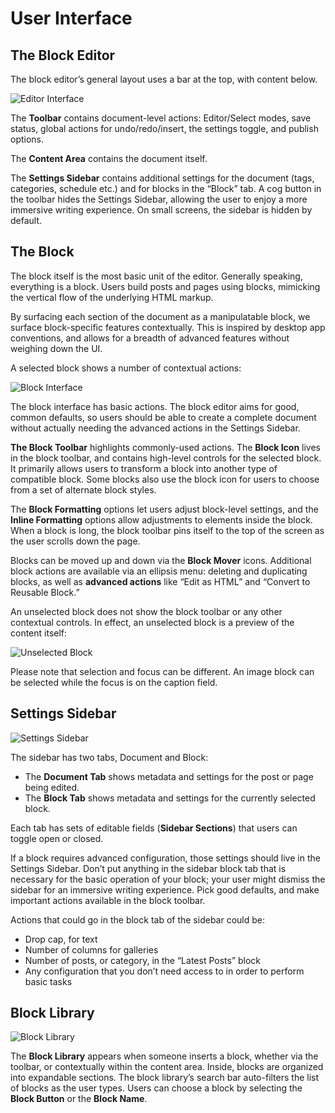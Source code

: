 # User Interface

## The Block Editor

The block editor’s general layout uses a bar at the top, with content below.

![Editor Interface](https://cldup.com/VWA_jMcIRw-3000x3000.png)

The **Toolbar** contains document-level actions: Editor/Select modes, save status, global actions for undo/redo/insert, the settings toggle, and publish options.

The **Content Area** contains the document itself.

The **Settings Sidebar** contains additional settings for the document (tags, categories, schedule etc.) and for blocks in the “Block” tab. A cog button in the toolbar hides the Settings Sidebar, allowing the user to enjoy a more immersive writing experience. On small screens, the sidebar is hidden by default. 

## The Block

The block itself is the most basic unit of the editor. Generally speaking, everything is a block. Users build posts and pages using blocks, mimicking the vertical flow of the underlying HTML markup. 

By surfacing each section of the document as a manipulatable block, we surface block-specific features contextually. This is inspired by desktop app conventions, and allows for a breadth of advanced features without weighing down the UI. 

A selected block shows a number of contextual actions:

![Block Interface](https://cldup.com/3tQqIncKPB-3000x3000.png)

The block interface has basic actions. The block editor aims for good, common defaults, so users should be able to create a complete document without actually needing the advanced actions in the Settings Sidebar.

**The Block Toolbar** highlights commonly-used actions. The **Block Icon** lives in the block toolbar, and contains high-level controls for the selected block. It primarily allows users to transform a block into another type of compatible block. Some blocks also use the block icon for users to choose from a set of alternate block styles.

The **Block Formatting** options let users adjust block-level settings, and the **Inline Formatting** options allow adjustments to elements inside the block. When a block is long, the block toolbar pins itself to the top of the screen as the user scrolls down the page.

Blocks can be moved up and down via the **Block Mover** icons. Additional block actions are available via an ellipsis menu: deleting and duplicating blocks, as well as **advanced actions** like “Edit as HTML” and “Convert to Reusable Block.”

An unselected block does not show the block toolbar or any other contextual controls. In effect, an unselected block is a preview of the content itself:

![Unselected Block](https://cldup.com/DH9HZnEgwH-3000x3000.png)

Please note that selection and focus can be different. An image block can be selected while the focus is on the caption field.

## Settings Sidebar

![Settings Sidebar](https://cldup.com/iAqrn6Gc8o-3000x3000.png)

The sidebar has two tabs, Document and Block:

- The **Document Tab** shows metadata and settings for the post or page being edited.
- The **Block Tab** shows metadata and settings for the currently selected block.

Each tab has sets of editable fields (**Sidebar Sections**) that users can toggle open or closed. 

If a block requires advanced configuration, those settings should live in the Settings Sidebar. Don’t put anything in the sidebar block tab that is necessary for the basic operation of your block; your user might dismiss the sidebar for an immersive writing experience. Pick good defaults, and make important actions available in the block toolbar.

Actions that could go in the block tab of the sidebar could be:

- Drop cap, for text
- Number of columns for galleries
- Number of posts, or category, in the “Latest Posts” block
- Any configuration that you don’t need access to in order to perform basic tasks

## Block Library

![Block Library](https://cldup.com/7QoQIoLk-A-3000x3000.png)

The **Block Library** appears when someone inserts a block, whether via the toolbar, or contextually within the content area. Inside, blocks are organized into expandable sections. The block library’s search bar auto-filters the list of blocks as the user types. Users can choose a block by selecting the **Block Button** or the **Block Name**.
